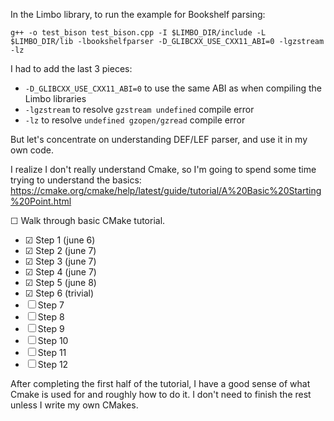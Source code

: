 In the Limbo library, to run the example for Bookshelf parsing:

`g++ -o test_bison test_bison.cpp -I $LIMBO_DIR/include -L $LIMBO_DIR/lib -lbookshelfparser -D_GLIBCXX_USE_CXX11_ABI=0 -lgzstream -lz`

I had to add the last 3 pieces:
- `-D_GLIBCXX_USE_CXX11_ABI=0` to use the same ABI as when compiling the Limbo libraries
- `-lgzstream` to resolve `gzstream undefined` compile error
- `-lz` to resolve `undefined gzopen/gzread` compile error


But let's concentrate on understanding DEF/LEF parser, and use it in my own code.

I realize I don't really understand Cmake, so I'm going to spend some time trying to understand the basics: https://cmake.org/cmake/help/latest/guide/tutorial/A%20Basic%20Starting%20Point.html

&#x2610; Walk through basic CMake tutorial.
- &#x2611; Step 1 (june 6)
- &#x2611; Step 2 (june 7)
- &#x2611; Step 3 (june 7)
- &#x2611; Step 4 (june 7)
- &#x2611; Step 5 (june 8)
- &#x2611; Step 6 (trivial)
- &#x2610; Step 7
- &#x2610; Step 8
- &#x2610; Step 9
- &#x2610; Step 10
- &#x2610; Step 11
- &#x2610; Step 12

After completing the first half of the tutorial, I have a good sense of what Cmake is used for and roughly how to do it. I don't need to finish the rest unless I write my own CMakes.

